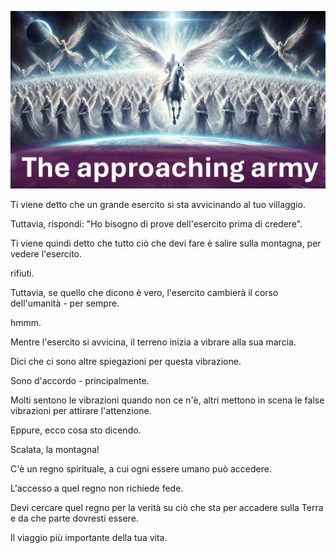 ![Video cover image](../cover.jpg "cover photo")

Ti viene detto che un grande esercito si sta avvicinando al tuo villaggio.

Tuttavia, rispondi: "Ho bisogno di prove dell'esercito prima di credere".

Ti viene quindi detto che tutto ciò che devi fare è salire sulla montagna, per vedere l'esercito.

rifiuti.

Tuttavia, se quello che dicono è vero, l'esercito cambierà il corso dell'umanità - per sempre.

hmmm.

Mentre l'esercito si avvicina, il terreno inizia a vibrare alla sua marcia.

Dici che ci sono altre spiegazioni per questa vibrazione.

Sono d'accordo - principalmente.

Molti sentono le vibrazioni quando non ce n'è, altri mettono in scena le false vibrazioni per attirare l'attenzione.

Eppure, ecco cosa sto dicendo.

Scalata, la montagna!

C'è un regno spirituale, a cui ogni essere umano può accedere.

L'accesso a quel regno non richiede fede.

Devi cercare quel regno per la verità su ciò che sta per accadere sulla Terra e da che parte dovresti essere.

Il viaggio più importante della tua vita.